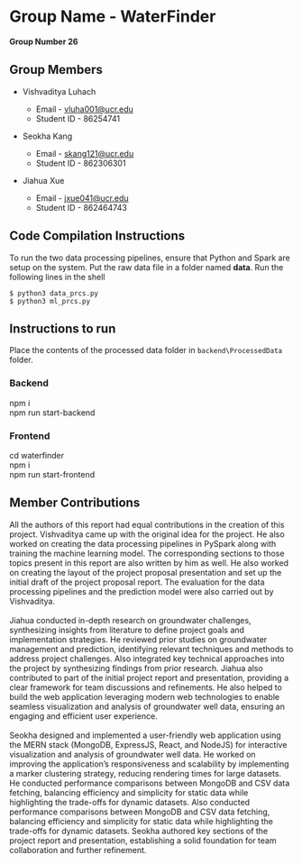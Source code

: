 
# Group Name - WaterFinder
<b> Group Number 26</b>
## Group Members
- Vishvaditya Luhach
    * Email - vluha001@ucr.edu
    * Student ID - 86254741

- Seokha Kang
    * Email - skang121@ucr.edu
    * Student ID - 862306301

- Jiahua Xue
    * Email - jxue041@ucr.edu
    * Student ID - 862464743

## Code Compilation Instructions

To run the two data processing pipelines, ensure that Python and Spark are setup on the system. Put the raw data file in a folder named <b>data</b>. Run the following lines in the shell

`$ python3 data_prcs.py`<br>
`$ python3 ml_prcs.py`

## Instructions to run
Place the contents of the processed data folder in `backend\ProcessedData` folder.

### Backend
npm i\
npm run start-backend

### Frontend
cd waterfinder\
npm i\
npm run start-frontend

## Member Contributions
All the authors of this report had equal contributions in the creation of this project. Vishvaditya came up with the original idea for the project. He also worked on creating the data processing pipelines in PySpark along with training the machine learning model. The corresponding sections to those topics present in this report are also written by him as well. He also worked on creating the layout of the project proposal presentation and set up the initial draft of the project proposal report. The evaluation for the data processing pipelines and the prediction model were also carried out by Vishvaditya. <br>
<br>
Jiahua conducted in-depth research on groundwater challenges, synthesizing insights from literature to define project goals and implementation strategies. He reviewed prior studies on groundwater management and prediction, identifying relevant techniques and methods to address project challenges. Also integrated key technical approaches into the project by synthesizing findings from prior research. Jiahua also contributed to part of the initial project report and presentation, providing a clear framework for team discussions and refinements. He also helped to build the web application leveraging modern web technologies to enable seamless visualization and analysis of groundwater well data, ensuring an engaging and efficient user experience.<br>
<br>
Seokha designed and implemented a user-friendly web application using the MERN stack (MongoDB, ExpressJS, React, and NodeJS) for interactive visualization and analysis of groundwater well data. He worked on improving the application’s responsiveness and scalability by implementing a marker clustering strategy, reducing rendering times for large datasets. He conducted performance comparisons between MongoDB and CSV data fetching, balancing efficiency and simplicity for static data while highlighting the trade-offs for dynamic datasets. Also conducted performance comparisons between MongoDB and CSV data fetching, balancing efficiency and simplicity for static data while highlighting the trade-offs for dynamic datasets. Seokha authored key sections of the project report and presentation, establishing a solid foundation for team collaboration and further refinement.
